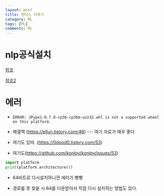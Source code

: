 ```yaml
---
layout: post
title: 판다스 다루기
category: ML
tags: [ML]
comments: ML
---
```


# nlp공식설치

[참조](https://konlpy.org/ko/v0.5.2/api/konlpy.tag/#module-konlpy.tag._kkma)

[참조2](https://github.com/konlpy/konlpy/issues/53)

# 에러

- `ERROR: JPype1-0.7.0-cp36-cp36m-win32.whl is not a supported wheel on this platform.`

- 해결책 (https://ellun.tistory.com/46)  --- 여기 자료가 매우 좋다

- 여기도 있따. (https://0dood0.tistory.com/53)

- 여기도(https://github.com/konlpy/konlpy/issues/53)

```python
import platform
print(platform.architecture())
```

- 64비트로 다시설치하니깐 에러가 빵빵

- 경로를 못 찾을 시 64를 다운받아서 직접 다시 설치하는 방법도 있다.